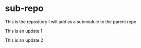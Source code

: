 # sub-repo
This is the repository I will add as a submodule to the parent repo

This is an update 1

This is an update 2
